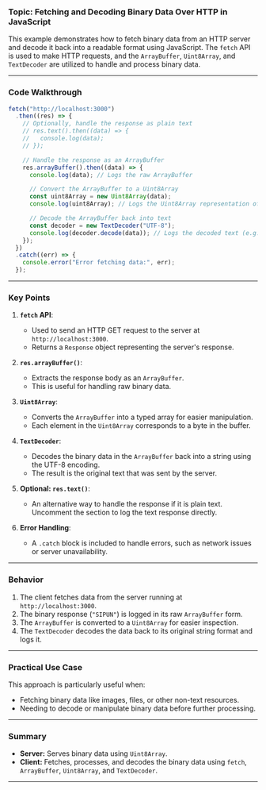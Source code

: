 ### **Topic: Fetching and Decoding Binary Data Over HTTP in JavaScript**

This example demonstrates how to fetch binary data from an HTTP server and decode it back into a readable format using JavaScript. The `fetch` API is used to make HTTP requests, and the `ArrayBuffer`, `Uint8Array`, and `TextDecoder` are utilized to handle and process binary data.

---

### **Code Walkthrough**
```javascript
fetch("http://localhost:3000")
  .then((res) => {
    // Optionally, handle the response as plain text
    // res.text().then((data) => {
    //   console.log(data);
    // });

    // Handle the response as an ArrayBuffer
    res.arrayBuffer().then((data) => {
      console.log(data); // Logs the raw ArrayBuffer

      // Convert the ArrayBuffer to a Uint8Array
      const uint8Array = new Uint8Array(data);
      console.log(uint8Array); // Logs the Uint8Array representation of the data

      // Decode the ArrayBuffer back into text
      const decoder = new TextDecoder("UTF-8");
      console.log(decoder.decode(data)); // Logs the decoded text (e.g., "SIPUN")
    });
  })
  .catch((err) => {
    console.error("Error fetching data:", err);
  });
```

---

### **Key Points**
1. **`fetch` API**:
   - Used to send an HTTP GET request to the server at `http://localhost:3000`.
   - Returns a `Response` object representing the server's response.

2. **`res.arrayBuffer()`**:
   - Extracts the response body as an `ArrayBuffer`.
   - This is useful for handling raw binary data.

3. **`Uint8Array`**:
   - Converts the `ArrayBuffer` into a typed array for easier manipulation.
   - Each element in the `Uint8Array` corresponds to a byte in the buffer.

4. **`TextDecoder`**:
   - Decodes the binary data in the `ArrayBuffer` back into a string using the UTF-8 encoding.
   - The result is the original text that was sent by the server.

5. **Optional: `res.text()`**:
   - An alternative way to handle the response if it is plain text. Uncomment the section to log the text response directly.

6. **Error Handling**:
   - A `.catch` block is included to handle errors, such as network issues or server unavailability.

---

### **Behavior**
1. The client fetches data from the server running at `http://localhost:3000`.
2. The binary response (`"SIPUN"`) is logged in its raw `ArrayBuffer` form.
3. The `ArrayBuffer` is converted to a `Uint8Array` for easier inspection.
4. The `TextDecoder` decodes the data back to its original string format and logs it.

---

### **Practical Use Case**
This approach is particularly useful when:
- Fetching binary data like images, files, or other non-text resources.
- Needing to decode or manipulate binary data before further processing.

---

### **Summary**
- **Server:** Serves binary data using `Uint8Array`.
- **Client:** Fetches, processes, and decodes the binary data using `fetch`, `ArrayBuffer`, `Uint8Array`, and `TextDecoder`.
---